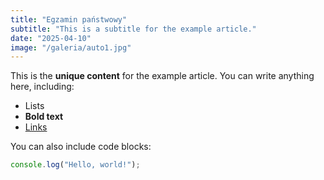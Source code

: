 ```yaml
---
title: "Egzamin państwowy"
subtitle: "This is a subtitle for the example article."
date: "2025-04-10"
image: "/galeria/auto1.jpg"
---
```


This is the **unique content** for the example article. You can write anything here, including:

- Lists
- **Bold text**
- [Links](https://example.com)

You can also include code blocks:

```javascript
console.log("Hello, world!");
```
